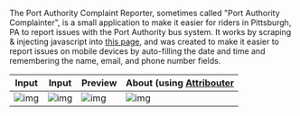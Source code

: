 The Port Authority Complaint Reporter, sometimes called "Port Authority Complainter", is a small application to make it easier for riders in Pittsburgh, PA to report issues with the Port Authority bus system. It works by scraping & injecting javascript into [this page](http://www.portauthority.org/paac/apps/webcomments/pgcomment.asp?t=con), and was created to make it easier to report issues on mobile devices by auto-filling the date and time and remembering the name, email, and phone number fields.

|Input|Input|Preview|About (using [Attribouter](https://jfenn.me/about/?Attribouter)|
|-----|-----|-----|-----|
|![img](https://jfenn.me/images/screenshots/PAComplainter-Input.png?s=1)|![img](https://jfenn.me/images/screenshots/PAComplainter-Input2.png)|![img](https://jfenn.me/images/screenshots/PAComplainter-Preview.png)|![img](https://jfenn.me/images/screenshots/PAComplainter-About.png)|
